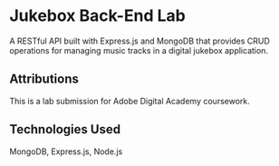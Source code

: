 # Jukebox Back-End Lab

A RESTful API built with Express.js and MongoDB that provides CRUD operations for managing music tracks in a digital jukebox application.

## Attributions

This is a lab submission for Adobe Digital Academy coursework.

## Technologies Used

MongoDB, Express.js, Node.js